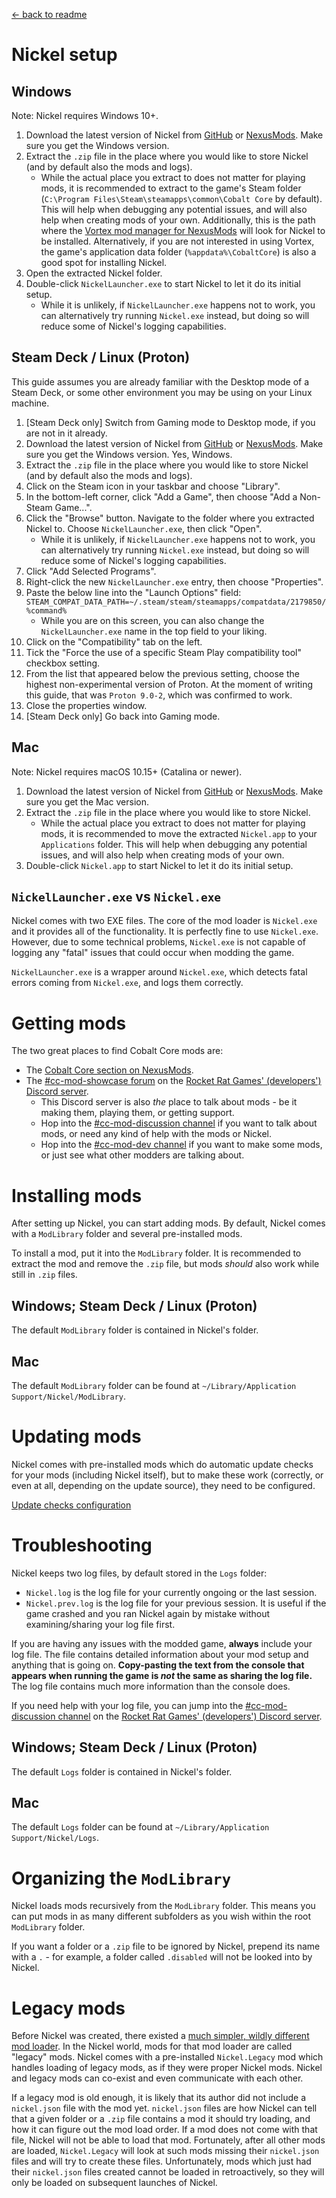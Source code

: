 [← back to readme](README.md)

# Nickel setup

## Windows

Note: Nickel requires Windows 10+.

1. Download the latest version of Nickel from [GitHub](https://github.com/Shockah/Nickel/releases/latest) or [NexusMods](https://www.nexusmods.com/cobaltcore/mods/1). Make sure you get the Windows version.
2. Extract the `.zip` file in the place where you would like to store Nickel (and by default also the mods and logs).
	* While the actual place you extract to does not matter for playing mods, it is recommended to extract to the game's Steam folder (`C:\Program Files\Steam\steamapps\common\Cobalt Core` by default). This will help when debugging any potential issues, and will also help when creating mods of your own. Additionally, this is the path where the [Vortex mod manager for NexusMods](https://www.nexusmods.com/about/vortex/) will look for Nickel to be installed. Alternatively, if you are not interested in using Vortex, the game's application data folder (`%appdata%\CobaltCore`) is also a good spot for installing Nickel.
3. Open the extracted Nickel folder.
4. Double-click `NickelLauncher.exe` to start Nickel to let it do its initial setup.
	* While it is unlikely, if `NickelLauncher.exe` happens not to work, you can alternatively try running `Nickel.exe` instead, but doing so will reduce some of Nickel's logging capabilities.

## Steam Deck / Linux (Proton)

This guide assumes you are already familiar with the Desktop mode of a Steam Deck, or some other environment you may be using on your Linux machine.

1. [Steam Deck only] Switch from Gaming mode to Desktop mode, if you are not in it already.
2. Download the latest version of Nickel from [GitHub](https://github.com/Shockah/Nickel/releases/latest) or [NexusMods](https://www.nexusmods.com/cobaltcore/mods/1). Make sure you get the Windows version. Yes, Windows.
3. Extract the `.zip` file in the place where you would like to store Nickel (and by default also the mods and logs).
4. Click on the Steam icon in your taskbar and choose "Library".
5. In the bottom-left corner, click "Add a Game", then choose "Add a Non-Steam Game...".
6. Click the "Browse" button. Navigate to the folder where you extracted Nickel to. Choose `NickelLauncher.exe`, then click "Open".
	* While it is unlikely, if `NickelLauncher.exe` happens not to work, you can alternatively try running `Nickel.exe` instead, but doing so will reduce some of Nickel's logging capabilities.
7. Click "Add Selected Programs".
8. Right-click the new `NickelLauncher.exe` entry, then choose "Properties".
9. Paste the below line into the "Launch Options" field:  
	`STEAM_COMPAT_DATA_PATH=~/.steam/steam/steamapps/compatdata/2179850/ %command%`
	* While you are on this screen, you can also change the `NickelLauncher.exe` name in the top field to your liking.
10. Click on the "Compatibility" tab on the left.
11. Tick the "Force the use of a specific Steam Play compatibility tool" checkbox setting.
12. From the list that appeared below the previous setting, choose the highest non-experimental version of Proton. At the moment of writing this guide, that was `Proton 9.0-2`, which was confirmed to work.
13. Close the properties window.
14. [Steam Deck only] Go back into Gaming mode.

## Mac

Note: Nickel requires macOS 10.15+ (Catalina or newer).

1. Download the latest version of Nickel from [GitHub](https://github.com/Shockah/Nickel/releases/latest) or [NexusMods](https://www.nexusmods.com/cobaltcore/mods/1). Make sure you get the Mac version.
2. Extract the `.zip` file in the place where you would like to store Nickel.
	* While the actual place you extract to does not matter for playing mods, it is recommended to move the extracted `Nickel.app` to your `Applications` folder. This will help when debugging any potential issues, and will also help when creating mods of your own.
3. Double-click `Nickel.app` to start Nickel to let it do its initial setup.

## `NickelLauncher.exe` vs `Nickel.exe`

Nickel comes with two EXE files. The core of the mod loader is `Nickel.exe` and it provides all of the functionality. It is perfectly fine to use `Nickel.exe`. However, due to some technical problems, `Nickel.exe` is not capable of logging any "fatal" issues that could occur when modding the game.

`NickelLauncher.exe` is a wrapper around `Nickel.exe`, which detects fatal errors coming from `Nickel.exe`, and logs them correctly.

# Getting mods

The two great places to find Cobalt Core mods are:
* The [Cobalt Core section on NexusMods](https://www.nexusmods.com/cobaltcore).
* The [#cc-mod-showcase forum](https://discord.com/channels/806989214133780521/1171363893474508870) on the [Rocket Rat Games' (developers') Discord server](https://discord.gg/cncV5znGwA).
	* This Discord server is also *the* place to talk about mods - be it making them, playing them, or getting support.
	* Hop into the [#cc-mod-discussion channel](https://discord.com/channels/806989214133780521/1210710707717275658) if you want to talk about mods, or need any kind of help with the mods or Nickel.
	* Hop into the [#cc-mod-dev channel](https://discord.com/channels/806989214133780521/1138540954761035827) if you want to make some mods, or just see what other modders are talking about.

# Installing mods

After setting up Nickel, you can start adding mods. By default, Nickel comes with a `ModLibrary` folder and several pre-installed mods.

To install a mod, put it into the `ModLibrary` folder. It is recommended to extract the mod and remove the `.zip` file, but mods *should* also work while still in `.zip` files.

## Windows; Steam Deck / Linux (Proton)

The default `ModLibrary` folder is contained in Nickel's folder.

## Mac

The default `ModLibrary` folder can be found at `~/Library/Application Support/Nickel/ModLibrary`.

# Updating mods

Nickel comes with pre-installed mods which do automatic update checks for your mods (including Nickel itself), but to make these work (correctly, or even at all, depending on the update source), they need to be configured.

[Update checks configuration](update-checks.md)

# Troubleshooting

Nickel keeps two log files, by default stored in the `Logs` folder:
* `Nickel.log` is the log file for your currently ongoing or the last session.
* `Nickel.prev.log` is the log file for your previous session. It is useful if the game crashed and you ran Nickel again by mistake without examining/sharing your log file first.

If you are having any issues with the modded game, **always** include your log file. The file contains detailed information about your mod setup and anything that is going on. **Copy-pasting the text from the console that appears when running the game is *not* the same as sharing the log file.** The log file contains much more information than the console does.

If you need help with your log file, you can jump into the [#cc-mod-discussion channel](https://discord.com/channels/806989214133780521/1210710707717275658) on the [Rocket Rat Games' (developers') Discord server](https://discord.gg/cncV5znGwA).

## Windows; Steam Deck / Linux (Proton)

The default `Logs` folder is contained in Nickel's folder.

## Mac

The default `Logs` folder can be found at `~/Library/Application Support/Nickel/Logs`.

# Organizing the `ModLibrary`

Nickel loads mods recursively from the `ModLibrary` folder. This means you can put mods in as many different subfolders as you wish within the root `ModLibrary` folder.

If you want a folder or a `.zip` file to be ignored by Nickel, prepend its name with a `.` - for example, a folder called `.disabled` will not be looked into by Nickel.

# Legacy mods

Before Nickel was created, there existed a [much simpler, wildly different mod loader](https://github.com/Ewanderer/CobaltCoreModLoader). In the Nickel world, mods for that mod loader are called "legacy" mods. Nickel comes with a pre-installed `Nickel.Legacy` mod which handles loading of legacy mods, as if they were proper Nickel mods. Nickel and legacy mods can co-exist and even communicate with each other.

If a legacy mod is old enough, it is likely that its author did not include a `nickel.json` file with the mod yet. `nickel.json` files are how Nickel can tell that a given folder or a `.zip` file contains a mod it should try loading, and how it can figure out the mod load order. If a mod does not come with that file, Nickel will not be able to load that mod. Fortunately, after all other mods are loaded, `Nickel.Legacy` will look at such mods missing their `nickel.json` files and will try to create these files. Unfortunately, mods which just had their `nickel.json` files created cannot be loaded in retroactively, so they will only be loaded on subsequent launches of Nickel.
